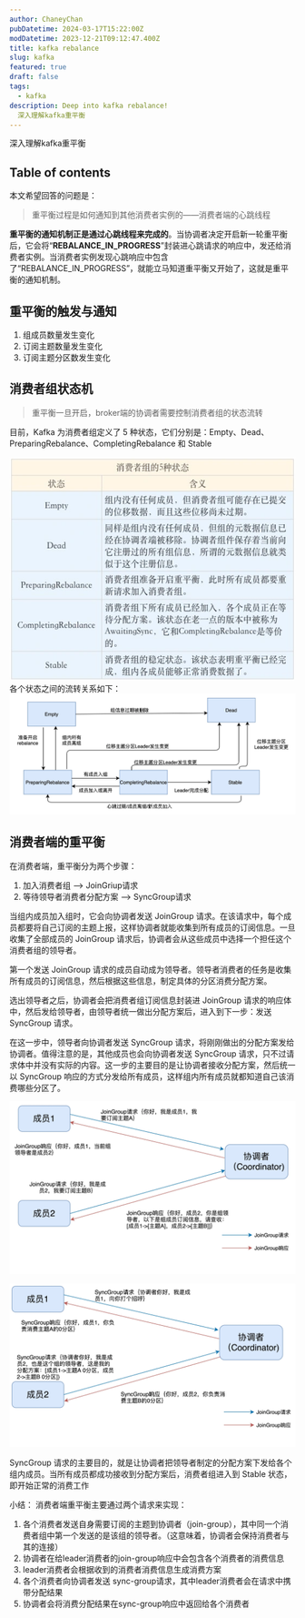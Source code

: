 ```yaml
---
author: ChaneyChan
pubDatetime: 2024-03-17T15:22:00Z
modDatetime: 2023-12-21T09:12:47.400Z
title: kafka rebalance
slug: kafka
featured: true
draft: false
tags:
  - kafka
description: Deep into kafka rebalance!
  深入理解kafka重平衡
---
```


深入理解kafka重平衡

## Table of contents

本文希望回答的问题是：

> 重平衡过程是如何通知到其他消费者实例的——消费者端的心跳线程

**重平衡的通知机制正是通过心跳线程来完成的**。当协调者决定开启新一轮重平衡后，它会将“**REBALANCE_IN_PROGRESS**”封装进心跳请求的响应中，发还给消费者实例。当消费者实例发现心跳响应中包含了“REBALANCE_IN_PROGRESS”，就能立马知道重平衡又开始了，这就是重平衡的通知机制。

## 重平衡的触发与通知

1. 组成员数量发生变化
2. 订阅主题数量发生变化
3. 订阅主题分区数发生变化

## 消费者组状态机

> 重平衡一旦开启，broker端的协调者需要控制消费者组的状态流转

目前，Kafka 为消费者组定义了 5 种状态，它们分别是：Empty、Dead、PreparingRebalance、CompletingRebalance 和 Stable

![消费者状态](../../../assets/images/consumer_state.png)
各个状态之间的流转关系如下：
![消费者状态](../../../assets/images/consumer_state_change.png)

## 消费者端的重平衡

在消费者端，重平衡分为两个步骤：

1. 加入消费者组 --> JoinGriup请求
2. 等待领导者消费者分配方案 --> SyncGroup请求

当组内成员加入组时，它会向协调者发送 JoinGroup 请求。在该请求中，每个成员都要将自己订阅的主题上报，这样协调者就能收集到所有成员的订阅信息。一旦收集了全部成员的 JoinGroup 请求后，协调者会从这些成员中选择一个担任这个消费者组的领导者。

第一个发送 JoinGroup 请求的成员自动成为领导者。领导者消费者的任务是收集所有成员的订阅信息，然后根据这些信息，制定具体的分区消费分配方案。

选出领导者之后，协调者会把消费者组订阅信息封装进 JoinGroup 请求的响应体中，然后发给领导者，由领导者统一做出分配方案后，进入到下一步：发送 SyncGroup 请求。

在这一步中，领导者向协调者发送 SyncGroup 请求，将刚刚做出的分配方案发给协调者。值得注意的是，其他成员也会向协调者发送 SyncGroup 请求，只不过请求体中并没有实际的内容。这一步的主要目的是让协调者接收分配方案，然后统一以 SyncGroup 响应的方式分发给所有成员，这样组内所有成员就都知道自己该消费哪些分区了。

![消费者状态](../../../assets/images/kafka-join-group.png)

![消费者状态](../../../assets/images/kafka-sync-group.png)

SyncGroup 请求的主要目的，就是让协调者把领导者制定的分配方案下发给各个组内成员。当所有成员都成功接收到分配方案后，消费者组进入到 Stable 状态，即开始正常的消费工作

小结：
消费者端重平衡主要通过两个请求来实现：

1. 各个消费者发送自身需要订阅的主题到协调者（join-group），其中同一个消费者组中第一个发送的是该组的领导者。（这意味着，协调者会保持消费者与其的连接）
2. 协调者在给leader消费者的join-group响应中会包含各个消费者的消费信息
3. leader消费者会根据收到的消费者消费信息生成消费方案
4. 各个消费者向协调者发送 sync-group请求，其中leader消费者会在请求中携带分配结果
5. 协调者会将消费分配结果在sync-group响应中返回给各个消费者
